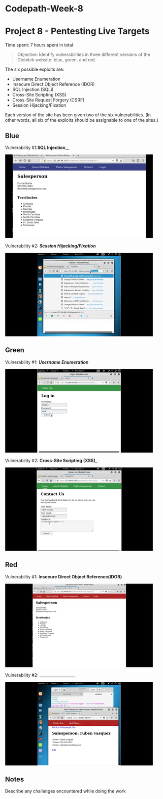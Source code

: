 # Codepath-Week-8
# Project 8 - Pentesting Live Targets

Time spent: 7 hours spent in total

> Objective: Identify vulnerabilities in three different versions of the Globitek website: blue, green, and red.

The six possible exploits are:
* Username Enumeration
* Insecure Direct Object Reference (IDOR)
* SQL Injection (SQLi)
* Cross-Site Scripting (XSS)
* Cross-Site Request Forgery (CSRF)
* Session Hijacking/Fixation

Each version of the site has been given two of the six vulnerabilities. (In other words, all six of the exploits should be assignable to one of the sites.)

## Blue

Vulnerability #1:____SQL Injection______ 


![](giphy[3].gif)


Vulnerability #2: ___Session Hijacking/Fixation___



![](giphy[6].gif)

## Green

Vulnerability #1: ___Username Enumeration___

![](giphy[4].gif)


Vulnerability #2: __Cross-Site Scripting (XSS)___

![](giphy[2].gif)


## Red

Vulnerability #1: __Insecure Direct Object Reference(IDOR)__

![](giphy[5].gif)

Vulnerability #2: __________________

![](giphy[1].gif)


## Notes

Describe any challenges encountered while doing the work
